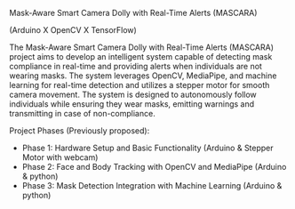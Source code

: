 Mask-Aware Smart Camera Dolly with Real-Time Alerts (MASCARA)

(Arduino X OpenCV X TensorFlow)

The Mask-Aware Smart Camera Dolly with Real-Time Alerts (MASCARA) project aims to develop an intelligent system capable of detecting mask compliance in real-time and providing alerts when individuals are not wearing masks. The system leverages OpenCV, MediaPipe, and machine learning for real-time detection and utilizes a stepper motor for smooth camera movement. The system is designed to autonomously follow individuals while ensuring they wear masks, emitting warnings and transmitting in case of non-compliance.

Project Phases (Previously proposed):

  - Phase 1: Hardware Setup and Basic Functionality (Arduino & Stepper Motor with webcam)
  - Phase 2: Face and Body Tracking with OpenCV and MediaPipe (Arduino & python)
  - Phase 3: Mask Detection Integration with Machine Learning (Arduino & python)
